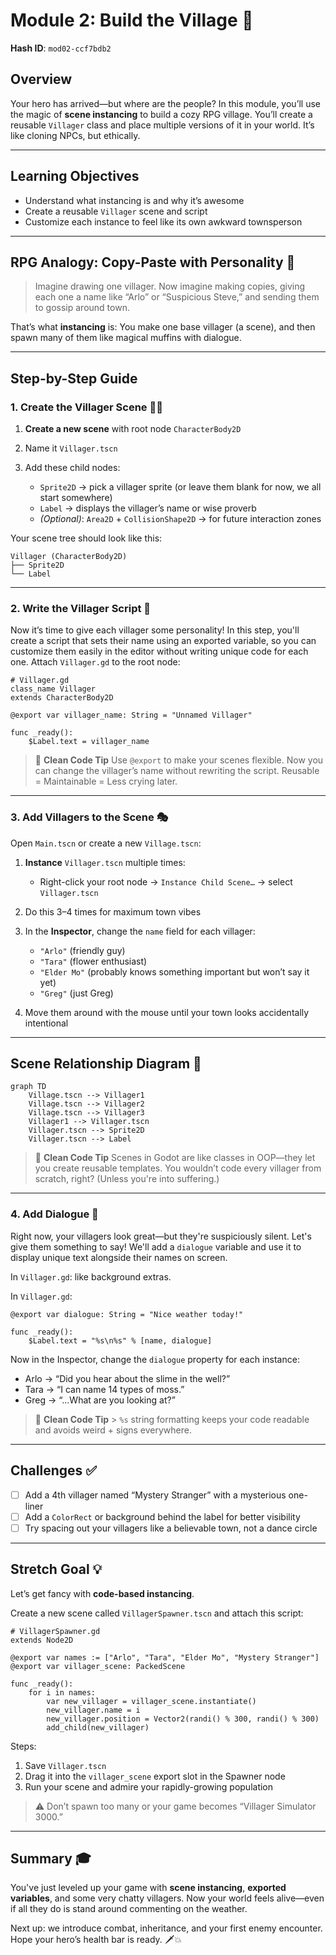# Module 2: Build the Village 🏨

**Hash ID**: `mod02-ccf7bdb2`

## Overview

Your hero has arrived—but where are the people? In this module, you’ll use the magic of **scene instancing** to build a cozy RPG village. You’ll create a reusable `Villager` class and place multiple versions of it in your world. It’s like cloning NPCs, but ethically.

---

## Learning Objectives

- Understand what instancing is and why it’s awesome
- Create a reusable `Villager` scene and script
- Customize each instance to feel like its own awkward townsperson

---

## RPG Analogy: Copy-Paste with Personality 💬

> Imagine drawing one villager. Now imagine making copies, giving each one a name like “Arlo” or “Suspicious Steve,” and sending them to gossip around town.

That’s what **instancing** is:
You make one base villager (a scene), and then spawn many of them like magical muffins with dialogue.

---

## Step-by-Step Guide

### 1. Create the Villager Scene 🧑‍🌾

1. **Create a new scene** with root node `CharacterBody2D`
2. Name it `Villager.tscn`
3. Add these child nodes:

   - `Sprite2D` → pick a villager sprite (or leave them blank for now, we all start somewhere)
   - `Label` → displays the villager’s name or wise proverb
   - _(Optional)_: `Area2D` + `CollisionShape2D` → for future interaction zones

Your scene tree should look like this:

```
Villager (CharacterBody2D)
├── Sprite2D
└── Label
```

---

### 2. Write the Villager Script 📜

Now it’s time to give each villager some personality! In this step, you'll create a script that sets their name using an exported variable, so you can customize them easily in the editor without writing unique code for each one. Attach `Villager.gd` to the root node:

```gdscript
# Villager.gd
class_name Villager
extends CharacterBody2D

@export var villager_name: String = "Unnamed Villager"

func _ready():
    $Label.text = villager_name
```

> 🦼 **Clean Code Tip**
> Use `@export` to make your scenes flexible. Now you can change the villager’s name without rewriting the script.
> Reusable = Maintainable = Less crying later.

---

### 3. Add Villagers to the Scene 🎭

Open `Main.tscn` or create a new `Village.tscn`:

1. **Instance** `Villager.tscn` multiple times:

   - Right-click your root node → `Instance Child Scene…` → select `Villager.tscn`

2. Do this 3–4 times for maximum town vibes

3. In the **Inspector**, change the `name` field for each villager:

   - `"Arlo"` (friendly guy)
   - `"Tara"` (flower enthusiast)
   - `"Elder Mo"` (probably knows something important but won’t say it yet)
   - `"Greg"` (just Greg)

4. Move them around with the mouse until your town looks accidentally intentional

---

## Scene Relationship Diagram 📆

```mermaid
graph TD
    Village.tscn --> Villager1
    Village.tscn --> Villager2
    Village.tscn --> Villager3
    Villager1 --> Villager.tscn
    Villager.tscn --> Sprite2D
    Villager.tscn --> Label
```

> 🦼 **Clean Code Tip**
> Scenes in Godot are like classes in OOP—they let you create reusable templates. You wouldn’t code every villager from scratch, right? (Unless you're into suffering.)

---

### 4. Add Dialogue 💬

Right now, your villagers look great—but they're suspiciously silent. Let's give them something to say! We'll add a `dialogue` variable and use it to display unique text alongside their names on screen.

In `Villager.gd`: like background extras.

In `Villager.gd`:

```gdscript
@export var dialogue: String = "Nice weather today!"

func _ready():
    $Label.text = "%s\n%s" % [name, dialogue]
```

Now in the Inspector, change the `dialogue` property for each instance:

- Arlo → “Did you hear about the slime in the well?”
- Tara → “I can name 14 types of moss.”
- Greg → “…What are you looking at?”

> 🦼 **Clean Code Tip** > `%s` string formatting keeps your code readable and avoids weird + signs everywhere.

---

## Challenges ✅

- [ ] Add a 4th villager named “Mystery Stranger” with a mysterious one-liner
- [ ] Add a `ColorRect` or background behind the label for better visibility
- [ ] Try spacing out your villagers like a believable town, not a dance circle

---

## Stretch Goal 💡

Let’s get fancy with **code-based instancing**.

Create a new scene called `VillagerSpawner.tscn` and attach this script:

```gdscript
# VillagerSpawner.gd
extends Node2D

@export var names := ["Arlo", "Tara", "Elder Mo", "Mystery Stranger"]
@export var villager_scene: PackedScene

func _ready():
    for i in names:
        var new_villager = villager_scene.instantiate()
        new_villager.name = i
        new_villager.position = Vector2(randi() % 300, randi() % 300)
        add_child(new_villager)
```

Steps:

1. Save `Villager.tscn`
2. Drag it into the `villager_scene` export slot in the Spawner node
3. Run your scene and admire your rapidly-growing population

> ⚠️ Don’t spawn too many or your game becomes “Villager Simulator 3000.”

---

## Summary 🎓

You've just leveled up your game with **scene instancing**, **exported variables**, and some very chatty villagers. Now your world feels alive—even if all they do is stand around commenting on the weather.

Next up: we introduce combat, inheritance, and your first enemy encounter. Hope your hero’s health bar is ready. 🗡️💥
